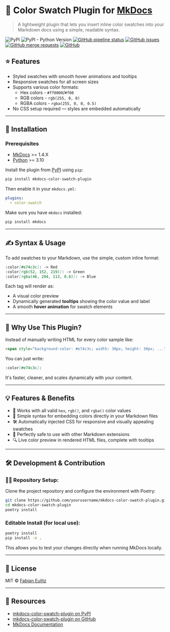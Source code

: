 # 🎨 Color Swatch Plugin for [MkDocs](https://www.mkdocs.org/)

> A lightweight plugin that lets you insert inline color swatches into your Markdown docs using a simple, readable
> syntax.

![PyPI](https://img.shields.io/pypi/v/mkdocs-color-swatch-plugin?style=for-the-badge)
![PyPI - Python Version](https://img.shields.io/pypi/pyversions/mkdocs-color-swatch-plugin?style=for-the-badge)
[![GitHub pipeline status](https://img.shields.io/github/actions/workflow/status/fabieu/mkdocs-color-swatch-plugin/build.yml?style=for-the-badge)](https://github.com/fabieu/mkdocs-color-swatch-plugin/actions)
[![GitHub issues](https://img.shields.io/github/issues-raw/fabieu/mkdocs-color-swatch-plugin?style=for-the-badge)](https://github.com/fabieu/mkdocs-color-swatch-plugin/issues)
[![GitHub merge requests](https://img.shields.io/github/issues-pr/fabieu/mkdocs-color-swatch-plugin?style=for-the-badge)](https://github.com/fabieu/mkdocs-color-swatch-plugin/pulls)
[![GitHub](https://img.shields.io/github/license/fabieu/mkdocs-color-swatch-plugin?style=for-the-badge)](https://github.com/fabieu/mkdocs-color-swatch-plugin/blob/main/LICENSE)

## ⭐ Features

- Styled swatches with smooth hover animations and tooltips
- Responsive swatches for all screen sizes
- Supports various color formats:
  - Hex colors - `#ff0000`/`#f00`
  - RGB colors - `rgb(255, 0, 0)`
  - RGBA colors - `rgba(255, 0, 0, 0.5)`
- No CSS setup required — styles are embedded automatically

---

## 🚀 Installation

### Prerequisites

- [MkDocs](https://www.mkdocs.org/) >= 1.4.X
- [Python](https://www.python.org/) >= 3.10

Install the plugin from [PyPI](https://pypi.org/project/mkdocs-color-swatch-plugin/) using `pip`:

```bash
pip install mkdocs-color-swatch-plugin
```

Then enable it in your `mkdocs.yml`:

```yaml
plugins:
  - color-swatch
```

Make sure you have `mkdocs` installed:

```bash
pip install mkdocs
```

---

## ✍️ Syntax & Usage

To add swatches to your Markdown, use the simple, custom inline format:

```markdown
:color[#e74c3c]: -> Red
:color[rgb(52, 152, 219)]: -> Green
:color[rgba(46, 204, 113, 0.6)]: -> Blue
```

Each tag will render as:

- A visual color preview
- Dynamically generated **tooltips** showing the color value and label
- A smooth **hover animation** for swatch elements

---

## 🧠 Why Use This Plugin?

Instead of manually writing HTML for every color sample like:

```html
<span style="background-color: #e74c3c; width: 30px; height: 30px; ..."></span>
```

You can just write:

```markdown
:color[#e74c3c]:  
```

It's faster, cleaner, and scales dynamically with your content.

---

## 💡 Features & Benefits

- 🎨 Works with all valid `hex`, `rgb()`, and `rgba()` color values
- 🎯 Simple syntax for embedding colors directly in your Markdown files
- 🛠 Automatically injected CSS for responsive and visually appealing swatches
- 🔄 Perfectly safe to use with other Markdown extensions
- 🔍 Live color preview in rendered HTML files, complete with tooltips

---

## 🛠 Development & Contribution

### 👨‍💻 Repository Setup:

Clone the project repository and configure the environment with Poetry:

```bash
git clone https://github.com/yourusername/mkdocs-color-swatch-plugin.git
cd mkdocs-color-swatch-plugin
poetry install
```

### Editable Install (for local use):

```bash
poetry install
pip install -e .
```

This allows you to test your changes directly when running MkDocs locally.

---

## 📄 License

MIT © [Fabian Eulitz](https://github.com/fabieu)

---

## 📎 Resources

- [mkdocs-color-swatch-plugin on PyPI](https://pypi.org/project/mkdocs-color-swatch-plugin/)
- [mkdocs-color-swatch-plugin on GitHub](https://github.com/fabieu/mkdocs-color-swatch-plugin)
- [MkDocs Documentation](https://www.mkdocs.org/)

